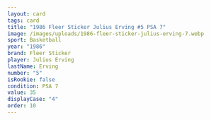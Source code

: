 ```yaml
---
layout: card
tags: card
title: "1986 Fleer Sticker Julius Erving #5 PSA 7"
image: /images/uploads/1986-fleer-sticker-julius-erving-7.webp
sport: Basketball
year: "1986"
brand: Fleer Sticker
player: Julius Erving
lastName: Erving
number: "5"
isRookie: false
condition: PSA 7
value: 35
displayCase: "4"
order: 10
---
```

